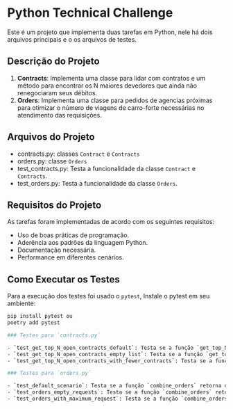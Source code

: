 # Python Technical Challenge

Este é um projeto que implementa duas tarefas em Python, nele há dois arquivos principais e o os arquivos de testes.

## Descrição do Projeto

1. **Contracts**: Implementa uma classe para lidar com contratos e um método para encontrar os N maiores devedores que ainda não renegociaram seus débitos.
2. **Orders**: Implementa uma classe para pedidos de agencias próximas para otimizar o número de viagens de carro-forte necessárias no atendimento das requisições.

## Arquivos do Projeto

- contracts.py: classes `Contract` e `Contracts`
- orders.py: classe `Orders`
- test_contracts.py: Testa a funcionalidade da classe `Contract` e `Contracts`.
- test_orders.py: Testa a funcionalidade da classe `Orders`.

## Requisitos do Projeto

As tarefas foram implementadas de acordo com os seguintes requisitos:

- Uso de boas práticas de programação.
- Aderência aos padrões da linguagem Python.
- Documentação necessária.
- Performance em diferentes cenários.

## Como Executar os Testes

Para a execução dos testes foi usado o `pytest`, Instale o pytest em seu ambiente:

```bash
pip install pytest ou
poetry add pytest

### Testes para `contracts.py`

- `test_get_top_N_open_contracts_default`: Testa se a função `get_top_N_open_contracts` retorna os N maiores devedores quando houver contratos, e se alguns foram renegociados.
- `test_get_top_N_open_contracts_empty_list`: Testa se a função `get_top_N_open_contracts` retorna uma lista vazia quando não tem contratos.
- `test_get_top_N_open_contracts_with_fewer_contracts`: Testa se a função `get_top_N_open_contracts` retorna os maiores devedores se houver menos contratos do que N.

### Testes para `orders.py`

- `test_default_scenario`: Testa se a função `combine_orders` retorna o número minimo de viagens corretamente em um cenário padrão.
- `test_orders_empty_requests`: Testa se a função `combine_orders` retorna 0 viagens quando não há requisições.
- `test_orders_with_maximum_request`: Testa se a função `combine_orders` retorna o número correto de viagens quando todas as requisições tem o valor máximo permitido.
